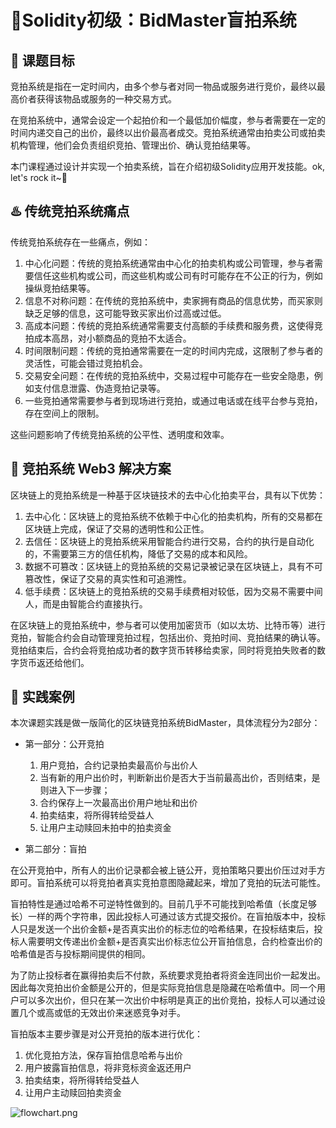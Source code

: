 # 📰Solidity初级：BidMaster盲拍系统

## **🎯 课题目标**

竞拍系统是指在一定时间内，由多个参与者对同一物品或服务进行竞价，最终以最高价者获得该物品或服务的一种交易方式。

在竞拍系统中，通常会设定一个起拍价和一个最低加价幅度，参与者需要在一定的时间内递交自己的出价，最终以出价最高者成交。竞拍系统通常由拍卖公司或拍卖机构管理，他们会负责组织竞拍、管理出价、确认竞拍结果等。

本门课程通过设计并实现一个拍卖系统，旨在介绍初级Solidity应用开发技能。ok, let's rock it~🚀

## **♨️ 传统竞拍系统痛点**

传统竞拍系统存在一些痛点，例如：

1. 中心化问题：传统的竞拍系统通常由中心化的拍卖机构或公司管理，参与者需要信任这些机构或公司，而这些机构或公司有时可能存在不公正的行为，例如操纵竞拍结果等。
2. 信息不对称问题：在传统的竞拍系统中，卖家拥有商品的信息优势，而买家则缺乏足够的信息，这可能导致买家出价过高或过低。
3. 高成本问题：传统的竞拍系统通常需要支付高额的手续费和服务费，这使得竞拍成本高昂，对小额商品的竞拍不太适合。
4. 时间限制问题：传统的竞拍通常需要在一定的时间内完成，这限制了参与者的灵活性，可能会错过竞拍机会。
5. 交易安全问题：在传统的竞拍系统中，交易过程中可能存在一些安全隐患，例如支付信息泄露、伪造竞拍记录等。
6. 一些竞拍通常需要参与者到现场进行竞拍，或通过电话或在线平台参与竞拍，存在空间上的限制。

这些问题影响了传统竞拍系统的公平性、透明度和效率。

## **🚦 竞拍系统 Web3 解决方案**

区块链上的竞拍系统是一种基于区块链技术的去中心化拍卖平台，具有以下优势：

1. 去中心化：区块链上的竞拍系统不依赖于中心化的拍卖机构，所有的交易都在区块链上完成，保证了交易的透明性和公正性。
2. 去信任：区块链上的竞拍系统采用智能合约进行交易，合约的执行是自动化的，不需要第三方的信任机构，降低了交易的成本和风险。
3. 数据不可篡改：区块链上的竞拍系统的交易记录被记录在区块链上，具有不可篡改性，保证了交易的真实性和可追溯性。
4. 低手续费：区块链上的竞拍系统的交易手续费相对较低，因为交易不需要中间人，而是由智能合约直接执行。

在区块链上的竞拍系统中，参与者可以使用加密货币（如以太坊、比特币等）进行竞拍，智能合约会自动管理竞拍过程，包括出价、竞拍时间、竞拍结果的确认等。竞拍结束后，合约会将竞拍成功者的数字货币转移给卖家，同时将竞拍失败者的数字货币返还给他们。

## **🎡 实践案例**

本次课题实践是做一版简化的区块链竞拍系统BidMaster，具体流程分为2部分：

- 第一部分：公开竞拍

  1. 用户竞拍，合约记录拍卖最高价与出价人
  2. 当有新的用户出价时，判断新出价是否大于当前最高出价，否则结束，是则进入下一步骤；
  3. 合约保存上一次最高出价用户地址和出价
  4. 拍卖结束，将所得转给受益人
  5. 让用户主动赎回未拍中的拍卖资金
- 第二部分：盲拍

在公开竞拍中，所有人的出价记录都会被上链公开，竞拍策略只要出价压过对手方即可。盲拍系统可以将竞拍者真实竞拍意图隐藏起来，增加了竞拍的玩法可能性。

盲拍特性是通过哈希不可逆特性做到的。目前几乎不可能找到哈希值（长度足够长）一样的两个字符串，因此投标人可通过该方式提交报价。在盲拍版本中，投标人只是发送一个出价金额+是否真实出价的标志位的哈希结果，在投标结束后，投标人需要明文传递出价金额+是否真实出价标志位公开盲拍信息，合约检查出价的哈希值是否与投标期间提供的相同。

为了防止投标者在赢得拍卖后不付款，系统要求竞拍者将资金连同出价一起发出。因此每次竞拍出价金额是公开的，但是实际竞拍信息是隐藏在哈希值中。同一个用户可以多次出价，但只在某一次出价中标明是真正的出价竞拍，投标人可以通过设置几个或高或低的无效出价来迷惑竞争对手。

盲拍版本主要步骤是对公开竞拍的版本进行优化：

1. 优化竞拍方法，保存盲拍信息哈希与出价
2. 用户披露盲拍信息，将非竞标资金返还用户
3. 拍卖结束，将所得转给受益人
4. 让用户主动赎回拍卖资金

![flowchart.png](https://i.postimg.cc/VNCsZFRL/flowchart.jpg)
